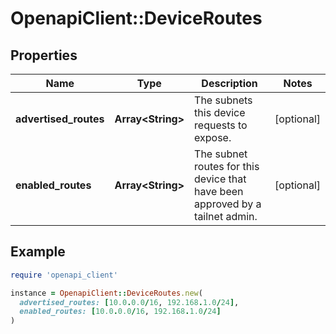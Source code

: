 # OpenapiClient::DeviceRoutes

## Properties

| Name | Type | Description | Notes |
| ---- | ---- | ----------- | ----- |
| **advertised_routes** | **Array&lt;String&gt;** | The subnets this device requests to expose.  | [optional] |
| **enabled_routes** | **Array&lt;String&gt;** | The subnet routes for this device that have been approved by a tailnet admin.  | [optional] |

## Example

```ruby
require 'openapi_client'

instance = OpenapiClient::DeviceRoutes.new(
  advertised_routes: [10.0.0.0/16, 192.168.1.0/24],
  enabled_routes: [10.0.0.0/16, 192.168.1.0/24]
)
```


